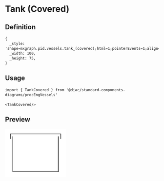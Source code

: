 # Tank (Covered)

## Definition

```
{
  _style: 'shape=mxgraph.pid.vessels.tank_(covered);html=1;pointerEvents=1;align=center;verticalLabelPosition=bottom;verticalAlign=top;dashed=0;',
  _width: 100,
  _height: 75,
}
```

## Usage

```
import { TankCovered } from '@diac/standard-components-diagrams/procEngVessels'

<TankCovered/>
```

## Preview

<img src="./tank-covered.png" width="200"/>

